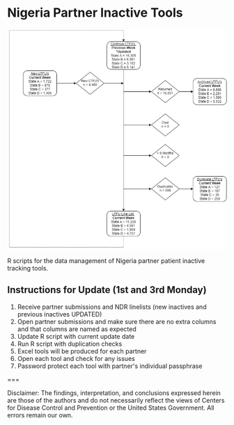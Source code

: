 # Nigeria Partner Inactive Tools
![dataflow](https://github.com/randyyee/Nigeria-Partner-Inactive-Tracking-Tool/blob/master/DataFlow.png)
  
R scripts for the data management of Nigeria partner patient inactive tracking tools.

## Instructions for Update (1st and 3rd Monday)
1) Receive partner submissions and NDR linelists (new inactives and previous inactives UPDATED)
2) Open partner submissions and make sure there are no extra columns and that columns are named as expected
3) Update R script with current update date
4) Run R script with duplication checks
5) Excel tools will be produced for each partner
6) Open each tool and check for any issues
7) Password protect each tool with partner's individual passphrase

===

Disclaimer: The findings, interpretation, and conclusions expressed herein are those of the authors and do not necessarily reflect the views of Centers for Disease Control and Prevention or the United States Government. All errors remain our own.
